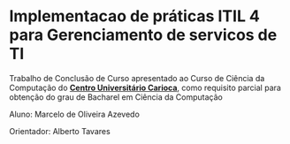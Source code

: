 # Implementacao de práticas ITIL 4 para Gerenciamento de servicos de TI
Trabalho de Conclusão de Curso apresentado ao Curso de Ciência da Computação do **[Centro Universitário Carioca](https://unicarioca.edu.br/)**, como requisito parcial para obtenção do grau de Bacharel em Ciência da Computação

Aluno: Marcelo de Oliveira Azevedo

Orientador: Alberto Tavares
